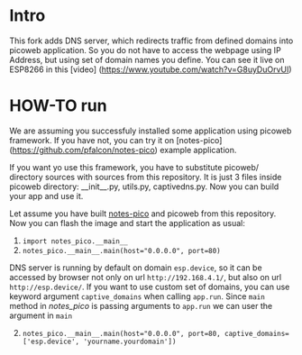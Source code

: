 Intro
=====
This fork adds DNS server, which redirects traffic from defined domains into picoweb application. So you do not have to access the webpage using IP Address, but using set of domain names you define. You can see it live on ESP8266 in this [video] (https://www.youtube.com/watch?v=G8uyDuOrvUI)

HOW-TO run
==========
We are assuming you successfuly installed some application using picoweb framework. If you have not, you can try it on [notes-pico]
(https://github.com/pfalcon/notes-pico) example application.

If you want yo use this framework, you have to substitute picoweb/ directory sources with sources from this repository. It is just 3 files inside picoweb directory: \_\_init\_\_.py, utils.py, captivedns.py. Now you can build your app and use it.

Let assume you have built [notes-pico](https://github.com/pfalcon/notes-pico) and picoweb from this repository. Now you can flash the image and start the application as usual:

1. ``import notes_pico.__main__``
2. ``notes_pico.__main__.main(host="0.0.0.0", port=80)``

DNS server is running by default on domain ``esp.device``, so it can be accessed by browser not only on url ``http://192.168.4.1/``, but also on url ``http://esp.device/``. If you want to use custom set of domains, you can use keyword argument ``captive_domains`` when calling ``app.run``. Since ``main`` method in _notes\_pico_ is passing arguments to ``app.run`` we can user the argument in ``main``

2. ``notes_pico.__main__.main(host="0.0.0.0", port=80, captive_domains=['esp.device', 'yourname.yourdomain'])``
